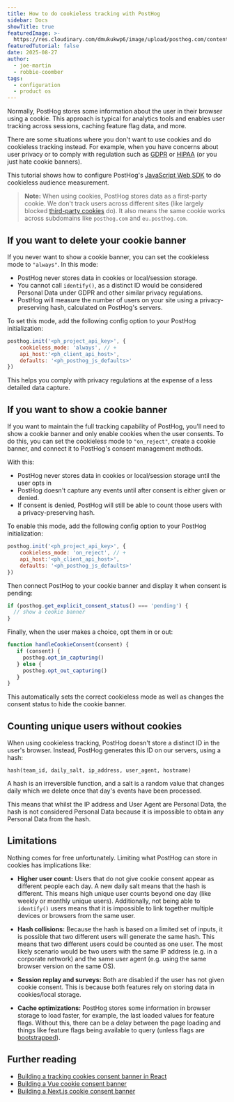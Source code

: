 ```yaml
---
title: How to do cookieless tracking with PostHog
sidebar: Docs
showTitle: true
featuredImage: >-
  https://res.cloudinary.com/dmukukwp6/image/upload/posthog.com/contents/images/cookieless-tracking.png
featuredTutorial: false
date: 2025-08-27
author:
  - joe-martin
  - robbie-coomber
tags:
  - configuration
  - product os
---
```


Normally, PostHog stores some information about the user in their browser using a cookie. This approach is typical for analytics tools and enables user tracking across sessions, caching feature flag data, and more. 

There are some situations where you don't want to use cookies and do cookieless tracking instead. For example, when you have concerns about user privacy or to comply with regulation such as [GDPR](/docs/integrate/gdpr) or [HIPAA](/docs/privacy/hipaa-compliance) (or you just hate cookie banners).

This tutorial shows how to configure PostHog's [JavaScript Web SDK](/docs/libraries/js) to do cookieless audience measurement.

> **Note:** When using cookies, PostHog stores data as a first-party cookie. We don't track users across different sites (like largely blocked [third-party cookies](https://en.wikipedia.org/wiki/Third-party_cookies) do). It also means the same cookie works across subdomains like `posthog.com` and `eu.posthog.com`.

<GDPRForm />

## If you want to delete your cookie banner

If you never want to show a cookie banner, you can set the cookieless mode to `"always"`. In this mode:

* PostHog never stores data in cookies or local/session storage.
* You cannot call `identify()`, as a distinct ID would be considered Personal Data under GDPR and other similar privacy regulations.
* PostHog will measure the number of users on your site using a privacy-preserving hash, calculated on PostHog's servers.

To set this mode, add the following config option to your PostHog initialization:

```js
posthog.init('<ph_project_api_key>', {
    cookieless_mode: 'always', // +
    api_host:'<ph_client_api_host>',
    defaults: '<ph_posthog_js_defaults>'
})
```

This helps you comply with privacy regulations at the expense of a less detailed data capture. 
## If you want to show a cookie banner

If you want to maintain the full tracking capability of PostHog, you'll need to show a cookie banner and only enable cookies when the user consents. To do this, you can set the cookieless mode to `"on_reject"`, create a cookie banner, and connect it to PostHog's consent management methods. 

With this:
* PostHog never stores data in cookies or local/session storage until the user opts in
* PostHog doesn't capture any events until after consent is either given or denied.
* If consent is denied, PostHog will still be able to count those users with a privacy-preserving hash.

To enable this mode, add the following config option to your PostHog initialization:

```js
posthog.init('<ph_project_api_key>', {
    cookieless_mode: 'on_reject', // +
    api_host:'<ph_client_api_host>',
    defaults: '<ph_posthog_js_defaults>'
})
```

Then connect PostHog to your cookie banner and display it when consent is pending:

```js
if (posthog.get_explicit_consent_status() === 'pending') {
  // show a cookie banner
}
```

Finally, when the user makes a choice, opt them in or out:

```js
function handleCookieConsent(consent) {
   if (consent) {
     posthog.opt_in_capturing()
   } else {
     posthog.opt_out_capturing()
   }
}
```

This automatically sets the correct cookieless mode as well as changes the consent status to hide the cookie banner. 

## Counting unique users without cookies

When using cookieless tracking, PostHog doesn't store a distinct ID in the user's browser. Instead, PostHog generates this ID on our servers, using a hash:

```
hash(team_id, daily_salt, ip_address, user_agent, hostname)
```

A hash is an irreversible function, and a salt is a random value that changes daily which we delete once that day's events have been processed.

This means that whilst the IP address and User Agent are Personal Data, the hash is not considered Personal Data because it is impossible to obtain any Personal Data from the hash.


## Limitations

Nothing comes for free unfortunately. Limiting what PostHog can store in cookies has implications like:

* **Higher user count:** Users that do not give cookie consent appear as different people each day. A new daily salt means that the hash is different. This means high unique user counts beyond one day (like weekly or monthly unique users). Additionally, not being able to `identify()` users means that it is impossible to link together multiple devices or browsers from the same user.

* **Hash collisions:** Because the hash is based on a limited set of inputs, it is possible that two different users will generate the same hash. This means that two different users could be counted as one user. The most likely scenario would be two users with the same IP address (e.g. in a corporate network) and the same user agent (e.g. using the same browser version on the same OS).

* **Session replay and surveys:** Both are disabled if the user has not given cookie consent. This is because both features rely on storing data in cookies/local storage.

* **Cache optimizations:** PostHog stores some information in browser storage to load faster, for example, the last loaded values for feature flags. Without this, there can be a delay between the page loading and things like feature flags being available to query (unless flags are [bootstrapped](/docs/feature-flags/bootstrapping)).

## Further reading

- [Building a tracking cookies consent banner in React](/tutorials/react-cookie-banner)
- [Building a Vue cookie consent banner](/tutorials/vue-cookie-banner)
- [Building a Next.js cookie consent banner](/tutorials/nextjs-cookie-banner)

<NewsletterForm />